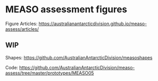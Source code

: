 
<!-- README.md is generated from README.Rmd. Please edit that file -->

# MEASO assessment figures

Figure Articles:
<https://australianantarcticdivision.github.io/measo-assess/articles/>

## WIP

Shapes: <https://github.com/AustralianAntarcticDivision/measoshapes>

Code:
<https://github.com/AustralianAntarcticDivision/measo-assess/tree/master/prototypes/MEASO05>
